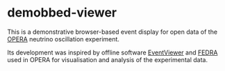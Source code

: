 # demobbed-viewer
This is a demonstrative browser-based event display for open data of the <a href="http://operaweb.lngs.infn.it" target="_blank">OPERA</a> neutrino oscillation experiment.

Its development was inspired by offline software <a href="https://link.springer.com/article/10.1134/S1547477115010100" target="_blank">EventViewer</a> and <a href="http://www.sciencedirect.com/science/article/pii/S0168900205022497" target="_blank">FEDRA</a> used in OPERA for visualisation and analysis of the experimental data.
